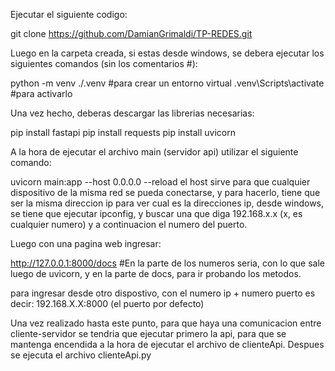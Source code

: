 Ejecutar el siguiente codigo:

git clone https://github.com/DamianGrimaldi/TP-REDES.git

Luego en la carpeta creada, si estas desde windows, se debera ejecutar los siguientes comandos (sin los comentarios #):

python -m venv ./.venv #para crear un entorno virtual
.venv\Scripts\activate  #para activarlo

Una vez hecho, deberas descargar las librerias necesarias:

pip install fastapi
pip install requests
pip install uvicorn

A la hora de ejecutar el archivo main (servidor api)
utilizar el siguiente comando:

uvicorn main:app --host 0.0.0.0 --reload
el host sirve para que cualquier dispositivo de la misma red se pueda conectarse, y para hacerlo, tiene que ser la misma direccion ip
para ver cual es la direcciones ip, desde windows, se tiene que ejecutar ipconfig, y buscar una que diga 192.168.x.x (x, es cualquier numero) y a continuacion el numero del puerto.

Luego con una pagina web ingresar:

http://127.0.0.1:8000/docs #En la parte de los numeros seria, con lo que sale luego de uvicorn, y en la parte de docs, para ir probando los metodos.

para ingresar desde otro dispostivo, con el numero ip + numero puerto es decir: 192.168.X.X:8000 (el puerto por defecto)

Una vez realizado hasta este punto, para que haya una comunicacion entre cliente-servidor se tendria que ejecutar primero la api, para que se mantenga encendida a la hora de ejecutar el archivo de clienteApi. Despues se ejecuta el archivo clienteApi.py
